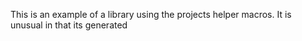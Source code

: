 This is an example of a library using the projects helper macros. It is unusual in that its generated
